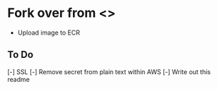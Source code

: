 # Fork over from <>

- Upload image to ECR

## To Do

[-] SSL
[-] Remove secret from plain text within AWS
[-] Write out this readme
